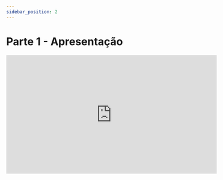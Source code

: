 ```yaml
---
sidebar_position: 2
---
```


# Parte 1 - Apresentação

<div class="video-container">
<iframe width="560" height="315" src="https://www.youtube.com/embed/S-Hvw-4shm0" title="YouTube video player" frameborder="0" allow="accelerometer; autoplay; clipboard-write; encrypted-media; gyroscope; picture-in-picture" allowfullscreen></iframe>
</div>

